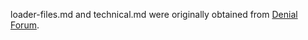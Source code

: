 loader-files.md and technical.md were originally obtained from
[Denial Forum](http://sleepingelephant.com/ipw-web/bulletin/bb/viewtopic.php?t=7061).
